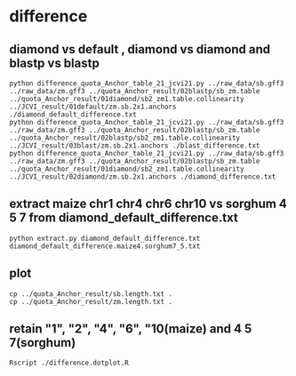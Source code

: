 # difference 

## diamond vs default , diamond vs diamond and blastp  vs blastp
```
python difference_quota_Anchor_table_21_jcvi21.py ../raw_data/sb.gff3 ../raw_data/zm.gff3 ../quota_Anchor_result/02blastp/sb_zm.table ../quota_Anchor_result/01diamond/sb2_zm1.table.collinearity ../JCVI_result/01default/zm.sb.2x1.anchors ./diamond_default_difference.txt
python difference_quota_Anchor_table_21_jcvi21.py ../raw_data/sb.gff3 ../raw_data/zm.gff3 ../quota_Anchor_result/02blastp/sb_zm.table ../quota_Anchor_result/02blastp/sb2_zm1.table.collinearity ../JCVI_result/03blast/zm.sb.2x1.anchors ./blast_difference.txt
python difference_quota_Anchor_table_21_jcvi21.py ../raw_data/sb.gff3 ../raw_data/zm.gff3 ../quota_Anchor_result/02blastp/sb_zm.table ../quota_Anchor_result/01diamond/sb2_zm1.table.collinearity ../JCVI_result/02diamond/zm.sb.2x1.anchors ./diamond_difference.txt
```
## extract maize chr1 chr4 chr6 chr10 vs sorghum 4 5 7 from diamond_default_difference.txt
```
python extract.py diamond_default_difference.txt diamond_default_difference.maize4.sorghum7_5.txt
```
## plot
```
cp ../quota_Anchor_result/sb.length.txt .
cp ../quota_Anchor_result/zm.length.txt .
```
## retain "1", "2", "4", "6", "10(maize) and 4 5 7(sorghum)
```
Rscript ./difference.dotplot.R
```
